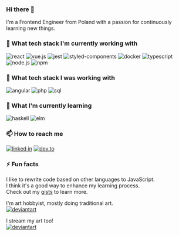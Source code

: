 ### Hi there 👋

I'm a Frontend Engineer from Poland with a passion for continuously learning new things.

### 🔭 What tech stack I'm currently working with
![react](https://img.shields.io/badge/react%20-%23404040.svg?logo=react&style=for-the-badge&logoColor=cyan)
![vue.js](https://img.shields.io/badge/vue.js%20-%23404040.svg?logo=vue.js&style=for-the-badge&logoColor=lightgreen)
![jest](https://img.shields.io/badge/jest%20-%23404040.svg?logo=jest&style=for-the-badge&logoColor=red)
![styled-components](https://img.shields.io/badge/styled%20components%20-%23404040.svg?logo=styled-components&style=for-the-badge&logoColor=pink)
![docker](https://img.shields.io/badge/docker%20-%23404040.svg?logo=docker&style=for-the-badge&logoColor=dodgerblue)
![typescript](https://img.shields.io/badge/typescript%20-%23404040.svg?logo=typescript&style=for-the-badge&logoColor=blue)
![node.js](https://img.shields.io/badge/node.js%20-%23404040.svg?logo=node.js&style=for-the-badge&logoColor=green)
![npm](https://img.shields.io/badge/npm%20-%23404040.svg?logo=npm&style=for-the-badge&logoColor=red)

### 🔭 What tech stack I was working with
![angular](https://img.shields.io/badge/angular%20-%23404040.svg?logo=angular&style=for-the-badge&logoColor=red)
![php](https://img.shields.io/badge/php%20-%23404040.svg?logo=php&style=for-the-badge&logoColor=cornflowerblue)
![sql](https://img.shields.io/badge/sql%20-%23404040.svg?logo=mysql&style=for-the-badge&logoColor=orange)

### 🌱 What I'm currently learning
![haskell](https://img.shields.io/badge/haskell%20-%23404040.svg?logo=haskell&style=for-the-badge&logoColor=darkorchid)
![elm](https://img.shields.io/badge/elm%20-%23404040.svg?logo=elm&style=for-the-badge&logoColor=blue)

### 📫 How to reach me
[<img src="https://img.shields.io/badge/linked%20in-%23404040.svg?logo=linkedin&style=for-the-badge&logoColor=blue" alt="linked in" />](https://www.linkedin.com/in/damian-kajzer/)
[<img src="https://img.shields.io/badge/dev.to%20-%23404040.svg?logo=dev.to&style=for-the-badge&logoColor=white" alt="dev.to" />](https://dev.to/kraftdorian)

### ⚡ Fun facts
I like to rewrite code based on other languages to JavaScript.\
I think it's a good way to enhance my learning process.\
Check out my [gists](https://gist.github.com/kraftdorian) to learn more.

I'm art hobbyist, mostly doing traditional art.\
[<img src="https://img.shields.io/badge/deviant%20art-%23404040.svg?logo=deviantart&style=for-the-badge&logoColor=green" alt="deviantart"/>](https://deviantart.com/kraftdorian)

I stream my art too!\
[<img src="https://img.shields.io/twitch/status/kraftdorian?logo=twitch&logoColor=%23fff&style=for-the-badge" alt="deviantart"/>](https://twitch.tv/kraftdorian)
